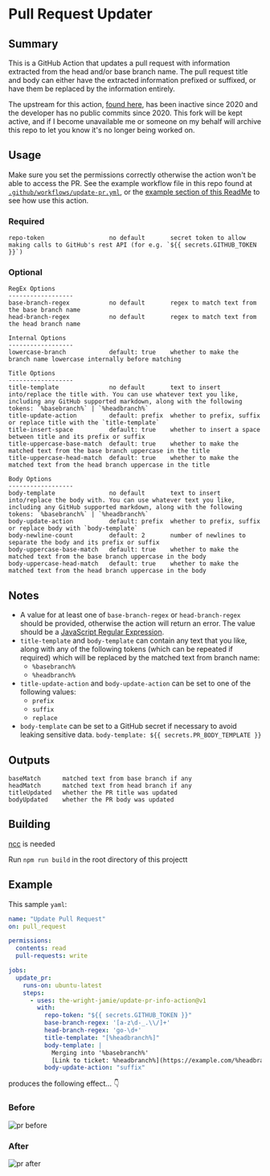 # Pull Request Updater

## Summary

This is a GitHub Action that updates a pull request with information extracted from the head and/or base branch name. The pull request title and body can either have the extracted information prefixed or suffixed, or have them be replaced by the information entirely.

The upstream for this action, [found here](https://github.com/tzkhan/pr-update-action), has been inactive since 2020 and the developer has no public commits since 2020. This fork will be kept active, and if I become unavailable me or someone on my behalf will archive this repo to let you know it's no longer being worked on.

## Usage

Make sure you set the permissions correctly otherwise the action won't be able to access the PR. See the example workflow file in this repo found at [`.github/workflows/update-pr.yml`](.github/workflows/update-pr.yml), or the [example section of this ReadMe](#example) to see how use this action.

### Required

```text
repo-token                  no default       secret token to allow making calls to GitHub's rest API (for e.g. `${{ secrets.GITHUB_TOKEN }}`)
```

### Optional

```text
RegEx Options
------------------
base-branch-regex           no default       regex to match text from the base branch name
head-branch-regex           no default       regex to match text from the head branch name

Internal Options
------------------
lowercase-branch            default: true    whether to make the branch name lowercase internally before matching

Title Options
------------------
title-template              no default       text to insert into/replace the title with. You can use whatever text you like, including any GitHub supported markdown, along with the following tokens: `%basebranch%` | `%headbranch%`
title-update-action         default: prefix  whether to prefix, suffix or replace title with the `title-template`
title-insert-space          default: true    whether to insert a space between title and its prefix or suffix
title-uppercase-base-match  default: true    whether to make the matched text from the base branch uppercase in the title
title-uppercase-head-match  default: true    whether to make the matched text from the head branch uppercase in the title

Body Options
------------------
body-template               no default       text to insert into/replace the body with. You can use whatever text you like, including any GitHub supported markdown, along with the following tokens: `%basebranch%` | `%headbranch%`
body-update-action          default: prefix  whether to prefix, suffix or replace body with `body-template`
body-newline-count          default: 2       number of newlines to separate the body and its prefix or suffix
body-uppercase-base-match   default: true    whether to make the matched text from the base branch uppercase in the body
body-uppercase-head-match   default: true    whether to make the matched text from the head branch uppercase in the body
```

## Notes

- A value for at least one of `base-branch-regex` or `head-branch-regex` should be provided, otherwise the action will return an error. The value should be a [JavaScript Regular Expression](https://developer.mozilla.org/en-US/docs/Web/JavaScript/Guide/Regular_Expressions).
- `title-template` and `body-template` can contain any text that you like, along with any of the following tokens (which can be repeated if required) which will be replaced by the matched text from branch name:
  - `%basebranch%`
  - `%headbranch%`
- `title-update-action` and `body-update-action` can be set to one of the following values:
  - `prefix`
  - `suffix`
  - `replace`
- `body-template` can be set to a GitHub secret if necessary to avoid leaking sensitive data. `body-template: ${{ secrets.PR_BODY_TEMPLATE }}`

## Outputs

```text
baseMatch      matched text from base branch if any
headMatch      matched text from head branch if any
titleUpdated   whether the PR title was updated
bodyUpdated    whether the PR body was updated
```

## Building

[ncc](https://github.com/vercel/ncc#installation) is needed

Run `npm run build` in the root directory of this projectt

## Example

This sample `yaml`:

```yaml
name: "Update Pull Request"
on: pull_request

permissions:
  contents: read
  pull-requests: write

jobs:
  update_pr:
    runs-on: ubuntu-latest
    steps:
      - uses: the-wright-jamie/update-pr-info-action@v1
        with:
          repo-token: "${{ secrets.GITHUB_TOKEN }}"
          base-branch-regex: '[a-z\d-_.\\/]+'
          head-branch-regex: 'go-\d+'
          title-template: "[%headbranch%]"
          body-template: |
            Merging into '%basebranch%'
            [Link to ticket: %headbranch%](https://example.com/%headbranch%)
          body-update-action: "suffix"
```

produces the following effect... :point_down:

### Before

![pr before](img/pr-before.png)

### After

![pr after](img/pr-after.png)
